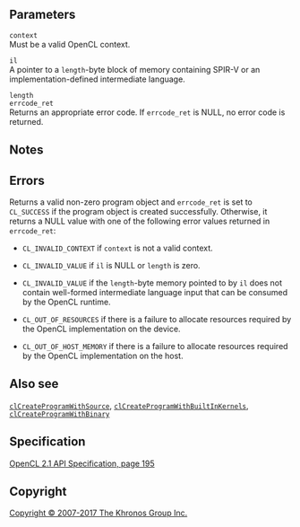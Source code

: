 
## Parameters

`context`  
Must be a valid OpenCL context.

`il`  
A pointer to a `length`-byte block of memory containing SPIR-V or an
implementation-defined intermediate language.

`length`  
`errcode_ret`  
Returns an appropriate error code. If `errcode_ret` is NULL, no error
code is returned.

## Notes

## Errors

Returns a valid non-zero program object and `errcode_ret` is set to
`CL_SUCCESS` if the program object is created successfully. Otherwise,
it returns a NULL value with one of the following error values returned
in `errcode_ret`:

-   `CL_INVALID_CONTEXT` if `context` is not a valid context.

-   `CL_INVALID_VALUE` if `il` is NULL or `length` is zero.

-   `CL_INVALID_VALUE` if the `length`-byte memory pointed to by `il`
    does not contain well-formed intermediate language input that can be
    consumed by the OpenCL runtime.

-   `CL_OUT_OF_RESOURCES` if there is a failure to allocate resources
    required by the OpenCL implementation on the device.

-   `CL_OUT_OF_HOST_MEMORY` if there is a failure to allocate resources
    required by the OpenCL implementation on the host.

## Also see

[`clCreateProgramWithSource`](clCreateProgramWithSource.html),
[`clCreateProgramWithBuiltInKernels`](clCreateProgramWithBuiltInKernels.html),
[`clCreateProgramWithBinary`](clCreateProgramWithBinary.html)

## Specification

[OpenCL 2.1 API Specification, page
195](https://www.khronos.org/registry/cl/specs/opencl-2.1.pdf#page=195)

## Copyright

[Copyright © 2007-2017 The Khronos Group Inc.](copyright.html)
